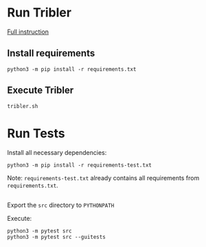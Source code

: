 # Run Tribler

[Full instruction](https://tribler.readthedocs.io/en/latest/development/development.html)

## Install requirements

```
python3 -m pip install -r requirements.txt
```

## Execute Tribler

```
tribler.sh
```

# Run Tests

Install all necessary dependencies:

```
python3 -m pip install -r requirements-test.txt
```

Note: `requirements-test.txt` already contains all requirements
from` requirements.txt`.

##

Export the `src` directory to `PYTHONPATH`

Execute:

```
python3 -m pytest src
python3 -m pytest src --guitests
```